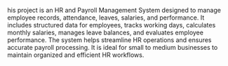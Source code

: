 his project is an HR and Payroll Management System designed to manage employee records, attendance, leaves, salaries, and performance. It includes structured data for employees, tracks working days, calculates monthly salaries, manages leave balances, and evaluates employee performance. The system helps streamline HR operations and ensures accurate payroll processing. It is ideal for small to medium businesses to maintain organized and efficient HR workflows.
